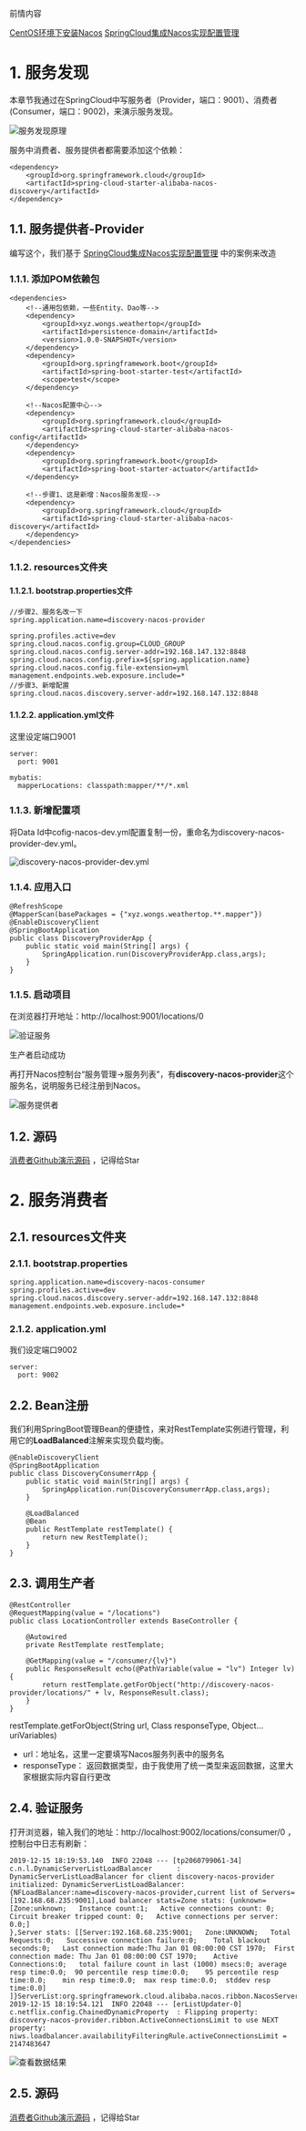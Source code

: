 前情内容

[CentOS环境下安装Nacos](https://www.jianshu.com/p/9f695cf38cf3)
[SpringCloud集成Nacos实现配置管理](https://www.jianshu.com/p/f8cf6bb36107)

# 1. 服务发现

本章节我通过在SpringCloud中写服务者（Provider，端口：9001）、消费者(Consumer，端口：9002)，来演示服务发现。

![服务发现原理](https://i.loli.net/2019/12/15/9JWHmN1iv7u2Pck.png)

服务中消费者、服务提供者都需要添加这个依赖：
~~~
<dependency>
    <groupId>org.springframework.cloud</groupId>
    <artifactId>spring-cloud-starter-alibaba-nacos-discovery</artifactId>
</dependency>
~~~

## 1.1. 服务提供者-Provider

编写这个，我们基于
[SpringCloud集成Nacos实现配置管理](https://www.jianshu.com/p/f8cf6bb36107) 中的案例来改造

### 1.1.1. 添加POM依赖包

~~~
<dependencies>
    <!--通用包依赖，一些Entity、Dao等-->
    <dependency>
        <groupId>xyz.wongs.weathertop</groupId>
        <artifactId>persistence-domain</artifactId>
        <version>1.0.0-SNAPSHOT</version>
    </dependency>
    <dependency>
        <groupId>org.springframework.boot</groupId>
        <artifactId>spring-boot-starter-test</artifactId>
        <scope>test</scope>
    </dependency>

    <!--Nacos配置中心-->
    <dependency>
        <groupId>org.springframework.cloud</groupId>
        <artifactId>spring-cloud-starter-alibaba-nacos-config</artifactId>
    </dependency>
    <dependency>
        <groupId>org.springframework.boot</groupId>
        <artifactId>spring-boot-starter-actuator</artifactId>
    </dependency>

    <!--步骤1、这是新增：Nacos服务发现-->
    <dependency>
        <groupId>org.springframework.cloud</groupId>
        <artifactId>spring-cloud-starter-alibaba-nacos-discovery</artifactId>
    </dependency>
</dependencies>
~~~

### 1.1.2. resources文件夹

#### 1.1.2.1. bootstrap.properties文件

~~~
//步骤2、服务名改一下
spring.application.name=discovery-nacos-provider

spring.profiles.active=dev
spring.cloud.nacos.config.group=CLOUD_GROUP
spring.cloud.nacos.config.server-addr=192.168.147.132:8848
spring.cloud.nacos.config.prefix=${spring.application.name}
spring.cloud.nacos.config.file-extension=yml
management.endpoints.web.exposure.include=*
//步骤3、新增配置
spring.cloud.nacos.discovery.server-addr=192.168.147.132:8848

~~~

#### 1.1.2.2. application.yml文件

这里设定端口9001

~~~
server:
  port: 9001

mybatis:
  mapperLocations: classpath:mapper/**/*.xml
~~~

### 1.1.3. 新增配置项

将Data Id中cofig-nacos-dev.yml配置复制一份，重命名为discovery-nacos-provider-dev.yml。

![discovery-nacos-provider-dev.yml](https://i.loli.net/2019/12/15/CQiqFLJm3NU7A1B.png)

### 1.1.4. 应用入口

~~~
@RefreshScope
@MapperScan(basePackages = {"xyz.wongs.weathertop.**.mapper"})
@EnableDiscoveryClient
@SpringBootApplication
public class DiscoveryProviderApp {
    public static void main(String[] args) {
        SpringApplication.run(DiscoveryProviderApp.class,args);
    }
}
~~~

### 1.1.5. 启动项目

在浏览器打开地址：http://localhost:9001/locations/0 

![验证服务](https://i.loli.net/2019/12/15/B4jbGTJ3A6r5HKa.png)

生产者启动成功

再打开Nacos控制台“服务管理->服务列表”，有**discovery-nacos-provider**这个服务名，说明服务已经注册到Nacos。

![服务提供者](https://i.loli.net/2019/12/15/76d4LhoMTK8mQCl.png)

## 1.2. 源码

[消费者Github演示源码](https://github.com/king-angmar/weathertop/tree/master/akkad-cloud/cloud-discovery/discovery-nacos-provider) ，记得给Star

# 2. 服务消费者

## 2.1. resources文件夹

### 2.1.1. bootstrap.properties

~~~
spring.application.name=discovery-nacos-consumer
spring.profiles.active=dev
spring.cloud.nacos.discovery.server-addr=192.168.147.132:8848
management.endpoints.web.exposure.include=*
~~~

### 2.1.2. application.yml

我们设定端口9002

~~~
server:
  port: 9002
~~~

## 2.2. Bean注册

我们利用SpringBoot管理Bean的便捷性，来对RestTemplate实例进行管理，利用它的**LoadBalanced**注解来实现负载均衡。

~~~
@EnableDiscoveryClient
@SpringBootApplication
public class DiscoveryConsumerrApp {
    public static void main(String[] args) {
        SpringApplication.run(DiscoveryConsumerrApp.class,args);
    }

    @LoadBalanced
    @Bean
    public RestTemplate restTemplate() {
        return new RestTemplate();
    }
}
~~~

## 2.3. 调用生产者

~~~
@RestController
@RequestMapping(value = "/locations")
public class LocationController extends BaseController {

    @Autowired
    private RestTemplate restTemplate;

    @GetMapping(value = "/consumer/{lv}")
    public ResponseResult echo(@PathVariable(value = "lv") Integer lv) {
        return restTemplate.getForObject("http://discovery-nacos-provider/locations/" + lv, ResponseResult.class);
    }
}
~~~

restTemplate.getForObject(String url, Class<T> responseType, Object... uriVariables)

- url：地址名，这里一定要填写Nacos服务列表中的服务名
- responseType： 返回数据类型，由于我使用了统一类型来返回数据，这里大家根据实际内容自行更改

## 2.4. 验证服务

打开浏览器，输入我们的地址：http://localhost:9002/locations/consumer/0 ，
控制台中日志有刷新：
~~~
2019-12-15 18:19:53.140  INFO 22048 --- [tp2060799061-34] c.n.l.DynamicServerListLoadBalancer      : DynamicServerListLoadBalancer for client discovery-nacos-provider initialized: DynamicServerListLoadBalancer:{NFLoadBalancer:name=discovery-nacos-provider,current list of Servers=[192.168.68.235:9001],Load balancer stats=Zone stats: {unknown=[Zone:unknown;	Instance count:1;	Active connections count: 0;	Circuit breaker tripped count: 0;	Active connections per server: 0.0;]
},Server stats: [[Server:192.168.68.235:9001;	Zone:UNKNOWN;	Total Requests:0;	Successive connection failure:0;	Total blackout seconds:0;	Last connection made:Thu Jan 01 08:00:00 CST 1970;	First connection made: Thu Jan 01 08:00:00 CST 1970;	Active Connections:0;	total failure count in last (1000) msecs:0;	average resp time:0.0;	90 percentile resp time:0.0;	95 percentile resp time:0.0;	min resp time:0.0;	max resp time:0.0;	stddev resp time:0.0]
]}ServerList:org.springframework.cloud.alibaba.nacos.ribbon.NacosServerList@66588ff
2019-12-15 18:19:54.121  INFO 22048 --- [erListUpdater-0] c.netflix.config.ChainedDynamicProperty  : Flipping property: discovery-nacos-provider.ribbon.ActiveConnectionsLimit to use NEXT property: niws.loadbalancer.availabilityFilteringRule.activeConnectionsLimit = 2147483647
~~~

![查看数据结果](https://i.loli.net/2019/12/15/pmvyoChTsV5XMOf.png)

## 2.5. 源码

[消费者Github演示源码](https://github.com/king-angmar/weathertop/tree/master/akkad-cloud/cloud-discovery/discovery-nacos-consumer) ，记得给Star